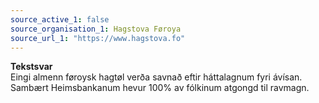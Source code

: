 ```yaml
---
source_active_1: false
source_organisation_1: Hagstova Føroya
source_url_1: "https://www.hagstova.fo"
---
```

<b>Tekstsvar</b>  
Eingi almenn føroysk hagtøl verða savnað eftir háttalagnum fyri ávísan. Sambært Heimsbankanum hevur 100% av fólkinum atgongd til ravmagn.
